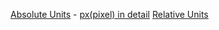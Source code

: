 [Absolute Units](https://youtu.be/-G-zic_LS0A?si=wHokVp83r-XiHimh&t=4667)
    - [px(pixel) in detail](https://youtu.be/-G-zic_LS0A?si=2dxAlOcTiQikNJTz&t=4798)
[Relative Units](https://youtu.be/-G-zic_LS0A?si=yraCZNT9t2uCeD_3&t=4711)